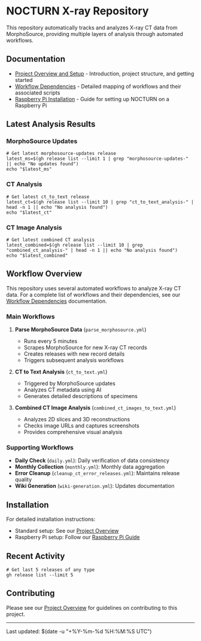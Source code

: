 # NOCTURN X-ray Repository

This repository automatically tracks and analyzes X-ray CT data from MorphoSource, providing multiple layers of analysis through automated workflows.

## Documentation

- [Project Overview and Setup](docs/index.md) - Introduction, project structure, and getting started
- [Workflow Dependencies](docs/dependencies.md) - Detailed mapping of workflows and their associated scripts
- [Raspberry Pi Installation](docs/Raspi.md) - Guide for setting up NOCTURN on a Raspberry Pi

## Latest Analysis Results

### MorphoSource Updates
```
# Get latest morphosource-updates release
latest_ms=$(gh release list --limit 1 | grep "morphosource-updates-" || echo "No updates found")
echo "$latest_ms"
```

### CT Analysis
```
# Get latest ct_to_text release
latest_ct=$(gh release list --limit 10 | grep "ct_to_text_analysis-" | head -n 1 || echo "No analysis found")
echo "$latest_ct"
```

### CT Image Analysis
```
# Get latest combined CT analysis
latest_combined=$(gh release list --limit 10 | grep "combined_ct_analysis-" | head -n 1 || echo "No analysis found")
echo "$latest_combined"
```

## Workflow Overview

This repository uses several automated workflows to analyze X-ray CT data. For a complete list of workflows and their dependencies, see our [Workflow Dependencies](docs/dependencies.md) documentation.

### Main Workflows

1. **Parse MorphoSource Data** (`parse_morphosource.yml`)
   - Runs every 5 minutes
   - Scrapes MorphoSource for new X-ray CT records
   - Creates releases with new record details
   - Triggers subsequent analysis workflows

2. **CT to Text Analysis** (`ct_to_text.yml`)
   - Triggered by MorphoSource updates
   - Analyzes CT metadata using AI
   - Generates detailed descriptions of specimens

3. **Combined CT Image Analysis** (`combined_ct_images_to_text.yml`)
   - Analyzes 2D slices and 3D reconstructions
   - Checks image URLs and captures screenshots
   - Provides comprehensive visual analysis

### Supporting Workflows

- **Daily Check** (`daily.yml`): Daily verification of data consistency
- **Monthly Collection** (`monthly.yml`): Monthly data aggregation
- **Error Cleanup** (`cleanup_ct_error_releases.yml`): Maintains release quality
- **Wiki Generation** (`wiki-generation.yml`): Updates documentation

## Installation

For detailed installation instructions:
- Standard setup: See our [Project Overview](docs/index.md#installation)
- Raspberry Pi setup: Follow our [Raspberry Pi Guide](docs/Raspi.md#installation)

## Recent Activity

```
# Get last 5 releases of any type
gh release list --limit 5
```

## Contributing

Please see our [Project Overview](docs/index.md#contributing) for guidelines on contributing to this project.

---
Last updated: $(date -u "+%Y-%m-%d %H:%M:%S UTC")
